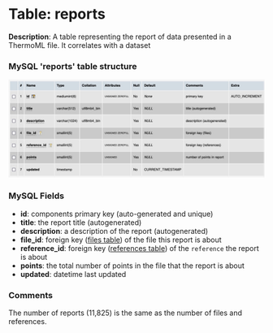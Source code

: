 # Table: reports

**Description**: A table representing the report of data presented in a ThermoML file. It correlates with a dataset

### MySQL 'reports' table structure
![MySQL Structure](../images/mysql/mysql_reports.jpg)

### MySQL Fields
* **id**: components primary key (auto-generated and unique)
* **title**: the report title (autogenerated)
* **description**: a description of the report (autogenerated)
* **file_id**: foreign key ([files table](table_files.md)) of the file this report is about
* **reference_id**: foreign key ([references table](table_references.md)) of the `reference` the report is about
* **points**: the total number of points in the file that the report is about
* **updated**: datetime last updated

### Comments
The number of reports (11,825) is the same as the number of files and references.